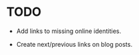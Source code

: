 # TODO #################################################################

- Add links to missing online identities.

- Create next/previous links on blog posts.
